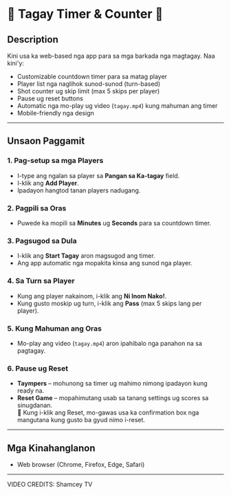 # 🍻 Tagay Timer & Counter 🍻

## Description
Kini usa ka web-based nga app para sa mga barkada nga magtagay. Naa kini'y:
- Customizable countdown timer para sa matag player
- Player list nga naglihok sunod-sunod (turn-based)
- Shot counter ug skip limit (max 5 skips per player)
- Pause ug reset buttons
- Automatic nga mo-play ug video (`tagay.mp4`) kung mahuman ang timer
- Mobile-friendly nga design

---

## Unsaon Paggamit

### 1. Pag-setup sa mga Players
- I-type ang ngalan sa player sa **Pangan sa Ka-tagay** field.
- I-klik ang **Add Player**.
- Ipadayon hangtod tanan players nadugang.

### 2. Pagpili sa Oras
- Puwede ka mopili sa **Minutes** ug **Seconds** para sa countdown timer.

### 3. Pagsugod sa Dula
- I-klik ang **Start Tagay** aron magsugod ang timer.
- Ang app automatic nga mopakita kinsa ang sunod nga player.

### 4. Sa Turn sa Player
- Kung ang player nakainom, i-klik ang **Ni Inom Nako!**.
- Kung gusto moskip ug turn, i-klik ang **Pass** (max 5 skips lang per player).

### 5. Kung Mahuman ang Oras
- Mo-play ang video (`tagay.mp4`) aron ipahibalo nga panahon na sa pagtagay.

### 6. Pause ug Reset
- **Taympers** – mohunong sa timer ug mahimo nimong ipadayon kung ready na.
- **Reset Game** – mopahimutang usab sa tanang settings ug scores sa sinugdanan.  
  🔔 Kung i-klik ang Reset, mo-gawas usa ka confirmation box nga mangutana kung gusto ba gyud nimo i-reset.

---

## Mga Kinahanglanon
- Web browser (Chrome, Firefox, Edge, Safari)

---
VIDEO CREDITS: Shamcey TV 

